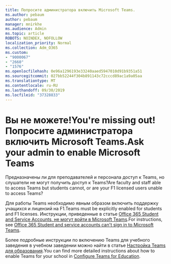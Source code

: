 ```yaml
---
title: Попросите администратора включить Microsoft Teams.
ms.author: pebaum
author: pebaum
manager: mnirkhe
ms.audience: Admin
ms.topic: article
ROBOTS: NOINDEX, NOFOLLOW
localization_priority: Normal
ms.collection: Adm_O365
ms.custom:
- "9000067"
- "2660"
- "1576"
ms.openlocfilehash: 0e96a1296193e33240aaed5947010d91b9351a51
ms.sourcegitcommit: 027bb52244f304b891143c72cccd89ac1a9a05aa
ms.translationtype: MT
ms.contentlocale: ru-RU
ms.lasthandoff: 09/30/2019
ms.locfileid: "37328833"
---
```

# <a name="youre-missing-out-ask-your-admin-to-enable-microsoft-teams"></a><span data-ttu-id="f2d9d-102">Вы не можете!</span><span class="sxs-lookup"><span data-stu-id="f2d9d-102">You're missing out!</span></span> <span data-ttu-id="f2d9d-103">Попросите администратора включить Microsoft Teams.</span><span class="sxs-lookup"><span data-stu-id="f2d9d-103">Ask your admin to enable Microsoft Teams</span></span>

<span data-ttu-id="f2d9d-104">Предназначены ли для преподавателей и персонала доступ к Teams, но слушатели не могут получить доступ к Teams?</span><span class="sxs-lookup"><span data-stu-id="f2d9d-104">Are faculty and staff able to access Teams but students cannot, or are your F1 licensed users unable to access Teams?</span></span>

<span data-ttu-id="f2d9d-105">Для работы Teams необходимо явным образом включить поддержку учащихся и лицензий на F1.</span><span class="sxs-lookup"><span data-stu-id="f2d9d-105">Teams must be explicitly enabled for students and F1 licenses.</span></span> <span data-ttu-id="f2d9d-106">Инструкции, приведенные в статье [Office 365 Student and Service Accounts, не могут войти в Microsoft Teams](https://docs.microsoft.com/microsoftteams/troubleshoot/teams-sign-in/office-365-accounts-cannot-sign-in).</span><span class="sxs-lookup"><span data-stu-id="f2d9d-106">For instructions, see [Office 365 Student and service accounts can't sign in to Microsoft Teams](https://docs.microsoft.com/microsoftteams/troubleshoot/teams-sign-in/office-365-accounts-cannot-sign-in).</span></span> 

<span data-ttu-id="f2d9d-107">Более подробные инструкции по включению Teams для учебного заведения в учебном заведении можно найти в статье [Настройка Teams для образования](https://docs.microsoft.com/microsoft-365/education/deploy/set-up-teams-for-education).</span><span class="sxs-lookup"><span data-stu-id="f2d9d-107">You can find more detailed instructions about how to enable Teams for your school in [Configure Teams for Education](https://docs.microsoft.com/microsoft-365/education/deploy/set-up-teams-for-education).</span></span> 